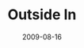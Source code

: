 ---
layout: message
category: message
series: "Inside Out"
title: "Outside In"
date: 2009-08-16
message_id: 577
---
